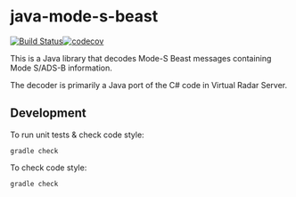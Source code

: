 # java-mode-s-beast

[![Build Status](https://travis-ci.org/wiseman/java-mode-s-beast.svg?branch=master)](https://travis-ci.org/wiseman/java-mode-s-beast)[![codecov](https://codecov.io/gh/wiseman/java-mode-s-beast/branch/master/graph/badge.svg)](https://codecov.io/gh/wiseman/java-mode-s-beast)


This is a Java library that decodes Mode-S Beast messages containing
Mode S/ADS-B information.

The decoder is primarily a Java port of the C# code in Virtual Radar
Server.

## Development

To run unit tests & check code style:

```
gradle check
```

To check code style:

```
gradle check
```
